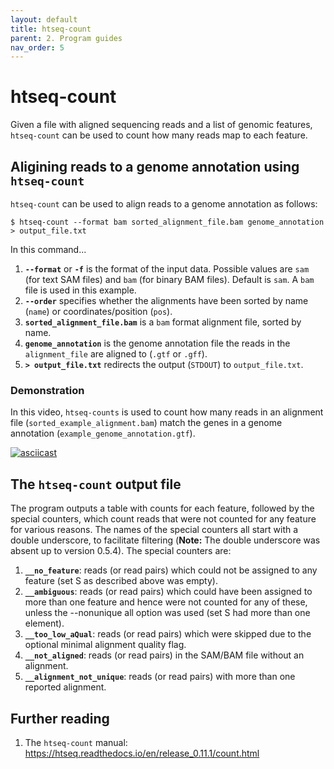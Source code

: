 ```yaml
---
layout: default
title: htseq-count
parent: 2. Program guides
nav_order: 5
---
```



# htseq-count

Given a file with aligned sequencing reads and a list of genomic features, `htseq-count` can be used to count how many reads map to each feature.

## Aligining reads to a genome annotation using `htseq-count`

`htseq-count` can be used to align reads to a genome annotation as follows:

```
$ htseq-count --format bam sorted_alignment_file.bam genome_annotation > output_file.txt
```

In this command...

1. **`--format`** or **`-f`** is the format of the input data. Possible values are `sam` (for text SAM files) and `bam` (for binary BAM files). Default is `sam`. A `bam` file is used in this example.
2. **`--order`** specifies whether the alignments have been sorted by name (`name`) or coordinates/position (`pos`).
3. **`sorted_alignment_file.bam`** is a `bam` format alignment file, sorted by name.
4. **`genome_annotation`** is the genome annotation file the reads in the `alignment_file` are aligned to (`.gtf` or `.gff`).
5. **`> output_file.txt`** redirects the output (`STDOUT`) to `output_file.txt`.

### Demonstration

In this video, `htseq-counts` is used to count how many reads in an alignment file (`sorted_example_alignment.bam`) match the genes in a genome annotation (`example_genome_annotation.gtf`).

[![asciicast](https://asciinema.org/a/306597.svg)](https://asciinema.org/a/306597?autoplay=1)

## The `htseq-count` output file

The program outputs a table with counts for each feature, followed by the special counters, which count reads that were not counted for any feature for various reasons.
The names of the special counters all start with a double underscore, to facilitate filtering (**Note:** The double underscore was absent up to version 0.5.4).
The special counters are:

1. **`__no_feature`**: reads (or read pairs) which could not be assigned to any feature (set S as described above was empty).
2. **`__ambiguous`**: reads (or read pairs) which could have been assigned to more than one feature and hence were not counted for any of these, unless the --nonunique all option was used (set S had more than one element).
3. **`__too_low_aQual`**: reads (or read pairs) which were skipped due to the optional minimal alignment quality flag.
4. **`__not_aligned`**: reads (or read pairs) in the SAM/BAM file without an alignment.
5. **`__alignment_not_unique`**: reads (or read pairs) with more than one reported alignment.

## Further reading

1. The `htseq-count` manual: <https://htseq.readthedocs.io/en/release_0.11.1/count.html>
